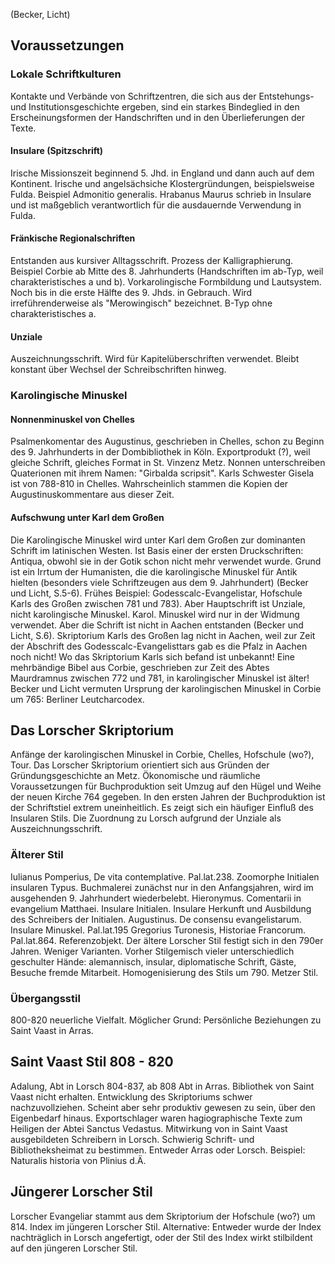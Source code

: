 (Becker, Licht)
## Voraussetzungen
### Lokale Schriftkulturen
Kontakte und Verbände von Schriftzentren, die sich aus der Entstehungs- und Institutionsgeschichte ergeben, sind ein starkes Bindeglied in den Erscheinungsformen der Handschriften und in den Überlieferungen der Texte.
#### Insulare (Spitzschrift)
Irische Missionszeit beginnend 5. Jhd. in England und dann auch auf dem Kontinent. Irische und angelsächsiche Klostergründungen, beispielsweise Fulda. Beispiel Admonitio generalis. 
Hrabanus Maurus schrieb in Insulare und ist maßgeblich verantwortlich für die ausdauernde Verwendung in Fulda.
#### Fränkische Regionalschriften
Entstanden aus kursiver Alltagsschrift. Prozess der Kalligraphierung. Beispiel Corbie ab Mitte des 8. Jahrhunderts (Handschriften im ab-Typ, weil charakteristisches a und b). Vorkarolingische Formbildung und Lautsystem. Noch bis in die erste Hälfte des 9. Jhds. in Gebrauch. Wird irreführenderweise als "Merowingisch" bezeichnet.
B-Typ ohne charakteristisches a. 
#### Unziale
Auszeichnungsschrift. Wird für Kapitelüberschriften verwendet. Bleibt konstant über Wechsel der Schreibschriften hinweg.

### Karolingische Minuskel
#### Nonnenminuskel von Chelles
Psalmenkomentar des Augustinus, geschrieben in Chelles, schon zu Beginn des 9. Jahrhunderts in der Dombibliothek in Köln. Exportprodukt (?), weil gleiche Schrift, gleiches Format in St. Vinzenz Metz. Nonnen unterschreiben Quaterionen mit ihrem Namen: "Girbalda scripsit".
Karls Schwester Gisela ist von 788-810 in Chelles. Wahrscheinlich stammen die Kopien der Augustinuskommentare aus dieser Zeit.

#### Aufschwung unter Karl dem Großen
Die Karolingische Minuskel wird unter Karl dem Großen zur dominanten Schrift im latinischen Westen. 
Ist Basis einer der ersten Druckschriften: Antiqua, obwohl sie in der Gotik schon nicht mehr verwendet wurde. Grund ist ein Irrtum der Humanisten, die die karolingische Minuskel für Antik hielten (besonders viele Schriftzeugen aus dem 9. Jahrhundert) (Becker und Licht, S.5-6).
Frühes Beispiel: Godesscalc-Evangelistar, Hofschule Karls des Großen zwischen 781 und 783). Aber Hauptschrift ist Unziale, nicht karolingische Minuskel. Karol. Minuskel wird nur in der Widmung verwendet.
Aber die Schrift ist nicht in Aachen entstanden (Becker und Licht, S.6). 
Skriptorium Karls des Großen lag nicht in Aachen, weil zur Zeit der Abschrift des Godesscalc-Evangelisttars gab es die Pfalz in Aachen noch nicht! Wo das Skriptorium Karls sich befand ist unbekannt!
Eine mehrbändige Bibel aus Corbie, geschrieben zur Zeit des Abtes Maurdramnus zwischen 772 und 781, in karolingischer Minuskel ist älter!
Becker und Licht vermuten Ursprung der karolingischen Minuskel in Corbie um 765: Berliner Leutcharcodex.
## Das Lorscher Skriptorium
Anfänge der karolingischen Minuskel in Corbie, Chelles, Hofschule (wo?), Tour.
Das Lorscher Skriptorium orientiert sich aus Gründen der Gründungsgeschichte an Metz.
Ökonomische und räumliche Voraussetzungen für Buchproduktion seit Umzug auf den Hügel und Weihe der neuen Kirche 764 gegeben.
In den ersten Jahren der Buchproduktion ist der Schriftstiel extrem uneinheitlich. Es zeigt sich ein häufiger Einfluß des Insularen Stils. Die Zuordnung zu Lorsch aufgrund der Unziale als Auszeichnungsschrift.
### Älterer Stil
Iulianus Pomperius, De vita contemplative. Pal.lat.238. Zoomorphe Initialen insularen Typus.
Buchmalerei zunächst nur in den Anfangsjahren, wird im ausgehenden 9. Jahrhundert wiederbelebt.
Hieronymus. Comentarii in evangelium Matthaei. Insulare Initialen. Insulare Herkunft und Ausbildung des Schreibers der Initialen.
Augustinus. De consensu evangelistarum. Insulare Minuskel. Pal.lat.195
Gregorius Turonesis, Historiae Francorum. Pal.lat.864. Referenzobjekt.
Der ältere Lorscher Stil festigt sich in den 790er Jahren. Weniger Varianten.
Vorher Stilgemisch vieler unterschiedlich geschulter Hände: alemannisch, insular, diplomatische Schrift, Gäste, Besuche fremde Mitarbeit.
Homogenisierung des Stils um 790.
Metzer Stil.
### Übergangsstil
800-820 neuerliche Vielfalt.
Möglicher Grund: Persönliche Beziehungen zu Saint Vaast in Arras.
## Saint Vaast Stil 808 - 820
Adalung, Abt in Lorsch 804-837, ab 808 Abt in Arras.
Bibliothek von Saint Vaast nicht erhalten. Entwicklung des Skriptoriums schwer nachzuvollziehen. Scheint aber sehr produktiv gewesen zu sein, über den Eigenbedarf hinaus. Exportschlager waren hagiographische Texte zum Heiligen der Abtei Sanctus Vedastus. Mitwirkung von in Saint Vaast ausgebildeten Schreibern in Lorsch.
Schwierig Schrift- und Bibliotheksheimat zu bestimmen. Entweder Arras oder Lorsch.
Beispiel: Naturalis historia von Plinius d.Ä.
## Jüngerer Lorscher Stil
Lorscher Evangeliar stammt aus dem Skriptorium der Hofschule (wo?) um 814. Index im jüngeren Lorscher Stil.
Alternative: Entweder wurde der Index nachträglich in Lorsch angefertigt, oder der Stil des Index wirkt stilbildent auf den jüngeren Lorscher Stil. 




